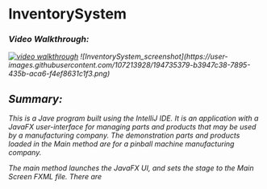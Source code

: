# InventorySystem

### <em>Video Walkthrough: 
<a href="https://youtu.be/MkwMkTik58Q">
<img src="https://user-images.githubusercontent.com/107213928/194735379-b3947c38-7895-435b-aca6-f4ef8631c1f3.png" alt="video walkthrough"></a>
![InventorySystem_screenshot](https://user-images.githubusercontent.com/107213928/194735379-b3947c38-7895-435b-aca6-f4ef8631c1f3.png)


## Summary:
This is a Jave program built using the IntelliJ IDE.  It is an application with a JavaFX user-interface for managing parts and products that may be used by a manufacturing
company. The demonstration parts and products loaded in the Main method are for a pinball machine manufacturing company.

The main method launches the JavaFX UI, and sets the stage to the Main Screen FXML file. There are 

